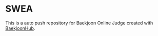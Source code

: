 # SWEA
This is a auto push repository for Baekjoon Online Judge created with [BaekjoonHub](https://github.com/BaekjoonHub/BaekjoonHub).
